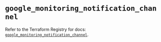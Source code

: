# `google_monitoring_notification_channel`

Refer to the Terraform Registry for docs: [`google_monitoring_notification_channel`](https://registry.terraform.io/providers/hashicorp/google/6.47.0/docs/resources/monitoring_notification_channel).
